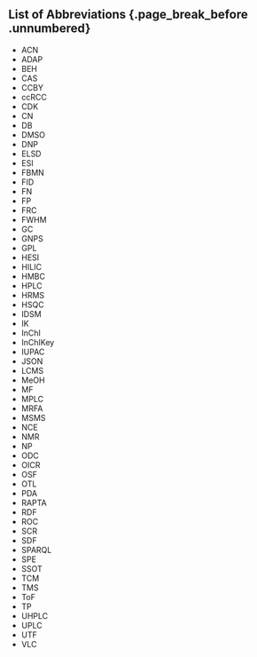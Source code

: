 ## List of Abbreviations {.page_break_before .unnumbered}

- ACN
- ADAP
- BEH
- CAS
- CCBY
- ccRCC
- CDK
- CN
- DB
- DMSO
- DNP
- ELSD
- ESI
- FBMN
- FID
- FN
- FP
- FRC
- FWHM
- GC
- GNPS
- GPL
- HESI
- HILIC
- HMBC
- HPLC
- HRMS
- HSQC
- IDSM
- IK
- InChI
- InChIKey
- IUPAC
- JSON
- LCMS
- MeOH
- MF
- MPLC
- MRFA
- MSMS
- NCE
- NMR
- NP
- ODC
- OICR
- OSF
- OTL
- PDA
- RAPTA
- RDF
- ROC
- SCR
- SDF
- SPARQL
- SPE
- SSOT
- TCM
- TMS
- ToF
- TP
- UHPLC
- UPLC
- UTF
- VLC